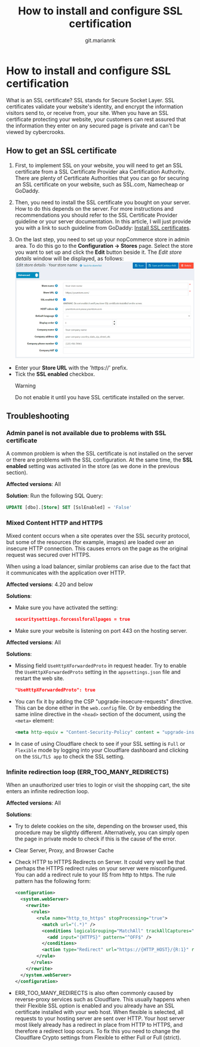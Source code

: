 ﻿---
title: How to install and configure SSL certification
uid: en/getting-started/advanced-configuration/how-to-install-and-configure-ssl-certification
author: git.mariannk
---

# How to install and configure SSL certification

What is an SSL certificate? SSL stands for Secure Socket Layer. SSL certificates validate your website's identity, and encrypt the information visitors send to, or receive from, your site. When you have an SSL certificate protecting your website, your customers can rest assured that the information they enter on any secured page is private and can't be viewed by cybercrooks.

## How to get an SSL certificate

1. First, to implement SSL on your website, you will need to get an SSL certificate from a SSL Certificate Provider aka Certification Authority. There are plenty of Certificate Authorities that you can go for securing an SSL certificate on your website, such as SSL.com, Namecheap or GoDaddy.

2. Then, you need to install the SSL certificate you bought on your server. How to do this depends on the server. For more instructions and recommendations you should refer to the SSL Certificate Provider guideline or your server documentation. In this article, I will just provide you with a link to such guideline from GoDaddy: [Install SSL certificates](https://www.godaddy.com/help/install-ssl-certificates-16623).

3. On the last step, you need to set up your nopCommerce store in admin area. To do this go to the **Configuration → Stores** page. Select the store you want to set up and click the **Edit** button beside it. The *Edit store details* window will be displayed, as follows:
  ![Store](_static/how-to-install-and-configure-ssl-certification/store.jpg)
  - Enter your **Store URL** with the 'https://' prefix.
  - Tick the **SSL enabled** checkbox.
    > [!WARNING]
    >
    > Do not enable it until you have SSL certificate installed on the server.

## Troubleshooting

### Admin panel is not available due to problems with SSL certificate

A common problem is when the SSL certificate is not installed on the server or there are problems with the SSL configuration. At the same time, the **SSL enabled** setting was activated in the store (as we done in the previous section).

**Affected versions**: All 

**Solution**:
Run the following SQL Query:

  ```sql
  UPDATE [dbo].[Store] SET [SslEnabled] = 'False'
  ```

### Mixed Content HTTP and HTTPS

Mixed content occurs when a site operates over the SSL security protocol, but some of the resources (for example, images) are loaded over an insecure HTTP connection. This causes errors on the page as the original request was secured over HTTPS.

When using a load balancer, similar problems can arise due to the fact that it communicates with the application over HTTP.

**Affected versions**: 4.20 and below 

**Solutions**:

- Make sure you have activated the setting:

  ```json
  securitysettings.forcesslforallpages = true
  ```
  
- Make sure your website is listening on port 443 on the hosting server.

**Affected versions**: All 

**Solutions**:

- Missing field `UseHttpXForwardedProto` in request header. Try to enable the `UseHttpXForwardedProto` setting in the `appsettings.json` file and restart the web site.

  ```json
  "UseHttpXForwardedProto": true
  ```

- You can fix it by adding the CSP "upgrade-insecure-requests" directive. This can be done either in the `web.config` file.
  Or by embedding the same inline directive in the `<head>` section of the document, using the `<meta>` element:

  ```XML
  <meta http-equiv = "Content-Security-Policy" content = "upgrade-insecure-requests">
  ```

- In case of using Cloudflare check to see if your SSL setting is `Full` or `Flexible` mode by logging into your Cloudflare dashboard and clicking on the `SSL/TLS app` to check the SSL setting.

### Infinite redirection loop (ERR_TOO_MANY_REDIRECTS)

When an unauthorized user tries to login or visit the shopping cart, the site enters an infinite redirection loop.

**Affected versions**: All 

**Solutions**:

- Try to delete cookies on the site, depending on the browser used, this procedure may be slightly different. Alternatively, you can simply open the page in private mode to check if this is the cause of the error.
- Clear Server, Proxy, and Browser Cache
- Check HTTP to HTTPS Redirects on Server. It could very well be that perhaps the HTTPS redirect rules on your server were misconfigured. You can add a redirect rule to your IIS from http to https. The rule pattern has the following form:

  ```xml
  <configuration>
    <system.webServer>
      <rewrite>
        <rules>
          <rule name="http_to_https" stopProcessing="true">
            <match url="(.*)" />
            <conditions logicalGrouping="MatchAll" trackAllCaptures="false">
              <add input="{HTTPS}" pattern="^OFF$" />
            </conditions>
            <action type="Redirect" url="https://{HTTP_HOST}/{R:1}" redirectType="SeeOther" />
          </rule>
        </rules>
      </rewrite>
    </system.webServer>
  </configuration>
  ```

- ERR_TOO_MANY_REDIRECTS is also often commonly caused by reverse-proxy services such as Cloudflare. This usually happens when their Flexible SSL option is enabled and you already have an SSL certificate installed with your web host. When flexible is selected, all requests to your hosting server are sent over HTTP. Your host server most likely already has a redirect in place from HTTP to HTTPS, and therefore a redirect loop occurs. To fix this you need to change the Cloudflare Crypto settings from Flexible to either Full or Full (strict).
